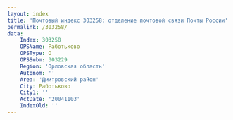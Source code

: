 ```yaml
---
layout: index
title: 'Почтовый индекс 303258: отделение почтовой связи Почты России'
permalink: /303258/
data:
    Index: 303258
    OPSName: Работьково
    OPSType: О
    OPSSubm: 303229
    Region: 'Орловская область'
    Autonom: ''
    Area: 'Дмитровский район'
    City: Работьково
    City1: ''
    ActDate: '20041103'
    IndexOld: ''
---
```

